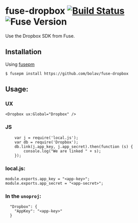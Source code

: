 fuse-dropbox [![Build Status](https://travis-ci.org/bolav/fuse-dropbox.svg?branch=master)](https://travis-ci.org/bolav/fuse-dropbox) ![Fuse Version](http://fuse-version.herokuapp.com/?repo=https://github.com/bolav/fuse-dropbox)
============

Use the Dropbox SDK from Fuse.


## Installation

Using [fusepm](https://github.com/bolav/fusepm)

    $ fusepm install https://github.com/bolav/fuse-dropbox

## Usage:

### UX

`<Dropbox ux:Global="Dropbox" />`

### JS

```
    var j = require('local.js');
    var db = require('Dropbox');
    db.link(j.app_key, j.app_secret).then(function (s) {
        console.log("We are linked " + s);
    });
```

### local.js:

```
module.exports.app_key = "<app-key>";
module.exports.app_secret = "<app-secret>";
```

### In the `unoproj`:

```
  "Dropbox": {
    "AppKey": "<app-key>"
  }
```
